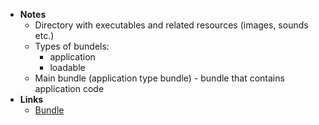 - **Notes**
	- Directory with executables and related resources (images, sounds etc.)
	- Types of bundels:
		- application
		- loadable
	- Main bundle (application type bundle) - bundle that contains application code
- **Links**
	- [Bundle](https://developer.apple.com/library/archive/documentation/General/Conceptual/DevPedia-CocoaCore/Bundle.html)